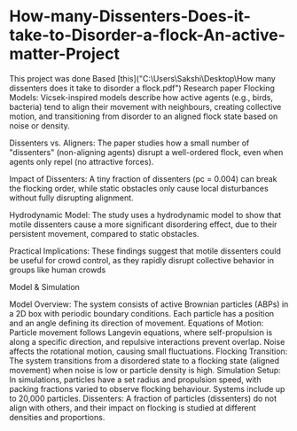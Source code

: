 # How-many-Dissenters-Does-it-take-to-Disorder-a-flock-An-active-matter-Project
This project was done Based [this]("C:\Users\Sakshi\Desktop\How many dissenters does it take to disorder a flock.pdf")
 Research paper
Flocking Models: Vicsek-inspired models describe how active agents (e.g., birds, bacteria) tend to align their movement with neighbours, creating collective motion, and transitioning from disorder to an aligned flock state based on noise or density.


Dissenters vs. Aligners: The paper studies how a small number of "dissenters" (non-aligning agents) disrupt a well-ordered flock, even when agents only repel (no attractive forces).	

Impact of Dissenters: A tiny fraction of dissenters (pc = 0.004) can break the flocking order, while static obstacles only cause local disturbances without fully disrupting alignment.

Hydrodynamic Model: The study uses a hydrodynamic model to show that motile dissenters cause a more significant disordering effect, due to their persistent movement, compared to static obstacles.

Practical Implications: These findings suggest that motile dissenters could be useful for crowd control, as they rapidly disrupt collective behavior in groups like human crowds

 Model & Simulation
 
Model Overview: The system consists of active Brownian particles (ABPs) in a 2D box with periodic boundary conditions. Each particle has a position and an angle defining its direction of movement.
Equations of Motion: Particle movement follows Langevin equations, where self-propulsion is along a specific direction, and repulsive interactions prevent overlap. Noise affects the rotational motion, causing small fluctuations.
Flocking Transition: The system transitions from a disordered state to a flocking state (aligned movement) when noise is low or particle density is high.
Simulation Setup: In simulations, particles have a set radius and propulsion speed, with packing fractions varied to observe flocking behaviour. Systems include up to 20,000 particles.
Dissenters: A fraction of particles (dissenters) do not align with others, and their impact on flocking is studied at different densities and proportions.




